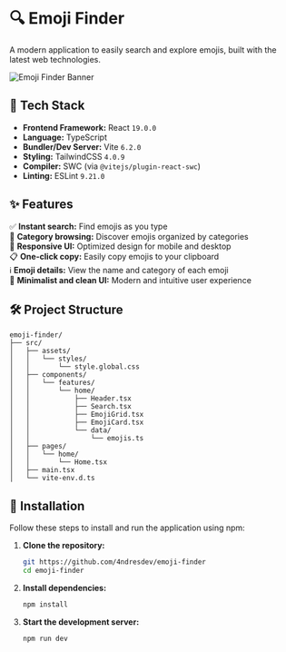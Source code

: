 # 🔍 Emoji Finder

A modern application to easily search and explore emojis, built with the latest web technologies.

![Emoji Finder Banner](https://via.placeholder.com/1200x630/f3f4f6/334155?text=Emoji+Finder)

## 🚀 Tech Stack

- **Frontend Framework:** React `19.0.0`
- **Language:** TypeScript
- **Bundler/Dev Server:** Vite `6.2.0`
- **Styling:** TailwindCSS `4.0.9`
- **Compiler:** SWC (via `@vitejs/plugin-react-swc`)
- **Linting:** ESLint `9.21.0`

## ✨ Features

✅ **Instant search:** Find emojis as you type  
📂 **Category browsing:** Discover emojis organized by categories  
📱 **Responsive UI:** Optimized design for mobile and desktop  
📋 **One-click copy:** Easily copy emojis to your clipboard  
ℹ️ **Emoji details:** View the name and category of each emoji  
🎨 **Minimalist and clean UI:** Modern and intuitive user experience

## 🛠️ Project Structure

```plaintext
emoji-finder/
├── src/
│   ├── assets/
│   │   └── styles/
│   │       └── style.global.css
│   ├── components/
│   │   └── features/
│   │       └── home/
│   │           ├── Header.tsx
│   │           ├── Search.tsx
│   │           ├── EmojiGrid.tsx
│   │           ├── EmojiCard.tsx
│   │           └── data/
│   │               └── emojis.ts
│   ├── pages/
│   │   └── home/
│   │       └── Home.tsx
│   ├── main.tsx
│   └── vite-env.d.ts
```

## 🚀 Installation

Follow these steps to install and run the application using npm:

1. **Clone the repository:**
   ```bash
   git https://github.com/4ndresdev/emoji-finder
   cd emoji-finder
   ```
2. **Install dependencies:**
   ```bash
   npm install
   ```
3. **Start the development server:**
   ```bash
   npm run dev
   ```
